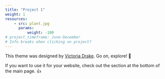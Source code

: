 ```yaml
---
title: "Project 1"
weight: 1
resources:
    - src: plant.jpg
      params:
          weight: -100
# project_timeframe: June-December
# Info breaks when clicking on project?
---
```


This theme was designed by [Victoria Drake](https://victoria.dev). Go on, explore! 💪

If you want to use it for your website, check out the section at the bottom of the main page. 👍
